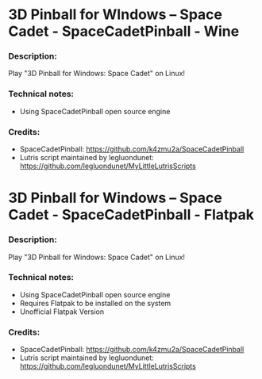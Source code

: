 # 3D Pinball for WIndows – Space Cadet - SpaceCadetPinball - Wine
### Description:
Play "3D Pinball for Windows: Space Cadet" on Linux!
### Technical notes:
- Using SpaceCadetPinball open source engine
### Credits:
- SpaceCadetPinball: https://github.com/k4zmu2a/SpaceCadetPinball
- Lutris script maintained by legluondunet: https://github.com/legluondunet/MyLittleLutrisScripts

# 3D Pinball for Windows – Space Cadet - SpaceCadetPinball - Flatpak
### Description:
Play "3D Pinball for Windows: Space Cadet" on Linux!
### Technical notes:
- Using SpaceCadetPinball open source engine
- Requires Flatpak to be installed on the system
- Unofficial Flatpak Version
### Credits:
- SpaceCadetPinball: https://github.com/k4zmu2a/SpaceCadetPinball
- Lutris script maintained by legluondunet: https://github.com/legluondunet/MyLittleLutrisScripts
